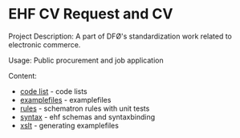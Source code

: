 # EHF CV Request and CV 

Project Description: A part of DFØ's standardization work related to electronic commerce. 

Usage: Public procurement and job application

Content: 
* [code list](https://github.com/juppsi/ehf-cv/tree/master/src/codelist) - code lists
* [examplefiles](https://github.com/juppsi/ehf-cv/tree/master/src/example) - examplefiles
* [rules](https://github.com/juppsi/ehf-cv/tree/master/src/rules/sch)  - schematron rules with unit tests
* [syntax](https://github.com/juppsi/ehf-cv/tree/master/src/syntax) - ehf schemas and syntaxbinding
* [xslt](https://github.com/juppsi/ehf-cv/tree/master/src/xslt) - generating examplefiles 
